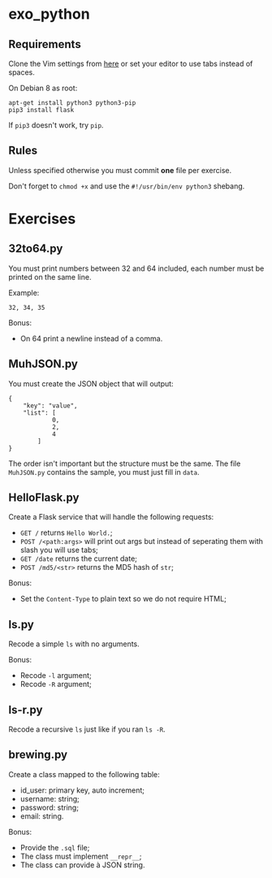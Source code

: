 exo_python
==========

## Requirements

Clone the Vim settings from [here](https://github.com/SenpaiSilver/dotfiles) or set your editor to use tabs instead of spaces.

On Debian 8 as root:
	
	apt-get install python3 python3-pip
	pip3 install flask

If `pip3` doesn't work, try `pip`.

## Rules

Unless specified otherwise you must commit **one** file per exercise.

Don't forget to `chmod +x` and use the `#!/usr/bin/env python3` shebang.

Exercises
=========

## 32to64.py

You must print numbers between 32 and 64 included, each number must be printed on the same line.

Example:

	32, 34, 35

Bonus:

* On 64 print a newline instead of a comma.

## MuhJSON.py

You must create the JSON object that will output:

	{
		"key": "value",
		"list": [
				0,
				2,
				4
			]
	}

The order isn't important but the structure must be the same. The file `MuhJSON.py` contains the sample, you must just fill in `data`.

## HelloFlask.py

Create a Flask service that will handle the following requests:

* `GET /` returns `Hello World.`;
* `POST /<path:args>` will print out args but instead of seperating them with slash you will use tabs;
* `GET /date` returns the current date;
* `POST /md5/<str>` returns the MD5 hash of `str`;

Bonus:

* Set the `Content-Type` to plain text so we do not require HTML;

## ls.py

Recode a simple `ls` with no arguments.

Bonus:

* Recode `-l` argument;
* Recode `-R` argument;

## ls-r.py

Recode a recursive `ls` just like if you ran `ls -R`.

## brewing.py

Create a class mapped to the following table:

* id_user: primary key, auto increment;
* username: string;
* password: string;
* email: string.

Bonus:

* Provide the `.sql` file;
* The class must implement `__repr__`;
* The class can provide à JSON string.
